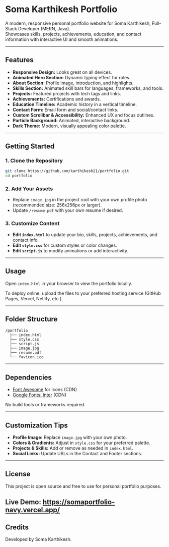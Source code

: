 # Soma Karthikesh Portfolio

A modern, responsive personal portfolio website for Soma Karthikesh, Full-Stack Developer (MERN, Java).  
Showcases skills, projects, achievements, education, and contact information with interactive UI and smooth animations.

---

## Features

- **Responsive Design:** Looks great on all devices.
- **Animated Hero Section:** Dynamic typing effect for roles.
- **About Section:** Profile image, introduction, and highlights.
- **Skills Section:** Animated skill bars for languages, frameworks, and tools.
- **Projects:** Featured projects with tech tags and links.
- **Achievements:** Certifications and awards.
- **Education Timeline:** Academic history in a vertical timeline.
- **Contact Form:** Email form and social/contact links.
- **Custom Scrollbar & Accessibility:** Enhanced UX and focus outlines.
- **Particle Background:** Animated, interactive background.
- **Dark Theme:** Modern, visually appealing color palette.

---

## Getting Started

### 1. Clone the Repository

```bash
git clone https://github.com/karthikesh21/portfolio.git
cd portfolio
```

### 2. Add Your Assets

- Replace `image.jpg` in the project root with your own profile photo (recommended size: 256x256px or larger).
- Update `/resume.pdf` with your own resume if desired.

### 3. Customize Content

- **Edit `index.html`** to update your bio, skills, projects, achievements, and contact info.
- **Edit `style.css`** for custom styles or color changes.
- **Edit `script.js`** to modify animations or add interactivity.

---

## Usage

Open `index.html` in your browser to view the portfolio locally.

To deploy online, upload the files to your preferred hosting service (GitHub Pages, Vercel, Netlify, etc.).

---

## Folder Structure

```
/portfolio
  ├── index.html
  ├── style.css
  ├── script.js
  ├── image.jpg
  ├── resume.pdf
  └── favicon.ico
```

---

## Dependencies

- [Font Awesome](https://fontawesome.com/) for icons (CDN)
- [Google Fonts: Inter](https://fonts.google.com/specimen/Inter) (CDN)

No build tools or frameworks required.

---

## Customization Tips

- **Profile Image:** Replace `image.jpg` with your own photo.
- **Colors & Gradients:** Adjust in `style.css` for your preferred palette.
- **Projects & Skills:** Add or remove as needed in `index.html`.
- **Social Links:** Update URLs in the Contact and Footer sections.

---

## License

This project is open source and free to use for personal portfolio purposes.

Live Demo: https://somaportfolio-navy.vercel.app/
---

## Credits

Developed by Soma Karthikesh.
